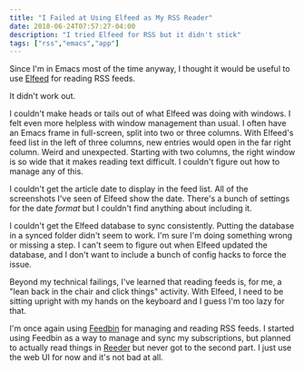 ```yaml
---
title: "I Failed at Using Elfeed as My RSS Reader"
date: 2018-06-24T07:57:27-04:00 
description: "I tried Elfeed for RSS but it didn't stick"
tags: ["rss","emacs","app"]
---
```


Since I'm in Emacs most of the time anyway, I thought it would be useful to use [Elfeed](https://github.com/skeeto/elfeed) for reading RSS feeds.

It didn't work out.

I couldn't make heads or tails out of what Elfeed was doing with windows. I felt
even more helpless with window management than usual. I often have an Emacs
frame in full-screen, split into two or three columns. With Elfeed's feed list
in the left of three columns, new entries would open in the far right column. Weird and
unexpected. Starting with two columns, the right window is so wide that it makes
reading text difficult. I couldn't figure out how to manage any of this.

I couldn't get the article date to display in the feed list. All of the
screenshots I've seen of Elfeed show the date. There's a bunch of settings for
the date _format_ but I couldn't find anything about including it.

I couldn't get the Elfeed database to sync consistently. Putting the database in
a synced folder didn't seem to work. I'm sure I'm doing something wrong or
missing a step. I can't seem to figure out when Elfeed updated the database, and
I don't want to include a bunch of config hacks to force the issue.

Beyond my technical failings, I've learned that reading feeds is, for me, a "lean
back in the chair and click things" activity. With Elfeed, I need to be sitting
upright with my hands on the keyboard and I guess I'm too lazy for that.

I'm once again using [Feedbin](http://feedbin.com) for managing and reading RSS
feeds. I started using Feedbin as a way to manage and sync my subscriptions, but
planned to actually read things in [Reeder](http://reederapp.com/mac/) but never
got to the second part. I just use the web UI for now and it's not bad at all.
